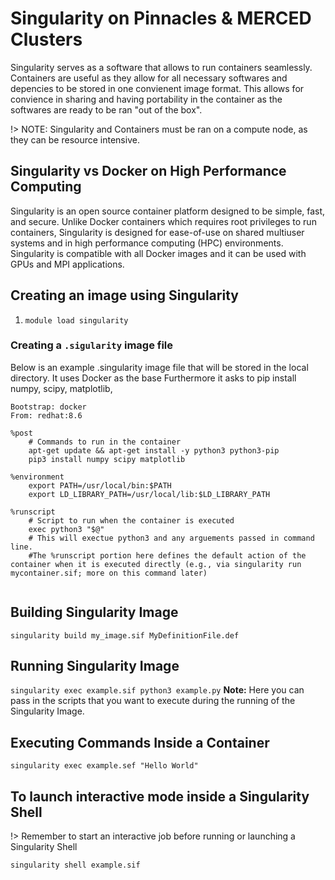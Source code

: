 # Singularity on Pinnacles & MERCED Clusters

Singularity serves as a software that allows to run containers seamlessly. Containers are useful as they allow for all necessary softwares and depencies to be stored in one convienent image format. This allows for convience in sharing and having portability in the container as the softwares are ready to be ran "out of the box". 

!> NOTE: Singularity and Containers must be ran on a compute node, as they can be resource intensive.

## Singularity vs Docker on High Performance Computing
Singularity is an open source container platform designed to be simple, fast, and secure. Unlike Docker containers which requires root privileges to run containers, Singularity is designed for ease-of-use on shared multiuser systems and in high performance computing (HPC) environments. Singularity is compatible with all Docker images and it can be used with GPUs and MPI applications.


## Creating an image using Singularity
1. `module load singularity`



### Creating a ```.sigularity``` image file

Below is an example .singularity image file that will be stored in the local directory. It uses Docker as the base Furthermore it asks to pip install numpy, scipy, matplotlib, 

``` shell 
Bootstrap: docker
From: redhat:8.6

%post
    # Commands to run in the container
    apt-get update && apt-get install -y python3 python3-pip
    pip3 install numpy scipy matplotlib

%environment
    export PATH=/usr/local/bin:$PATH
    export LD_LIBRARY_PATH=/usr/local/lib:$LD_LIBRARY_PATH

%runscript
    # Script to run when the container is executed
    exec python3 "$@"
    # This will exectue python3 and any arguements passed in command line. 
    #The %runscript portion here defines the default action of the container when it is executed directly (e.g., via singularity run mycontainer.sif; more on this command later)


```


## Building Singularity Image 

``` singularity build my_image.sif MyDefinitionFile.def ```

## Running Singularity Image 

``` singularity exec example.sif python3 example.py ```
**Note:** Here you can pass in the scripts that you want to execute during the running of the Singularity Image.

## Executing Commands Inside a Container

``` singularity exec example.sef "Hello World" ```

## To launch interactive mode inside a Singularity Shell

!> Remember to start an interactive job before running or launching a Singularity Shell

```singularity shell example.sif```